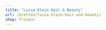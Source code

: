 ```yaml
---
title: "Luisa Klein Hair & Beauty"
url: /bretten/luisa-klein-hair-und-beauty/
shop: Friseur
---
```

